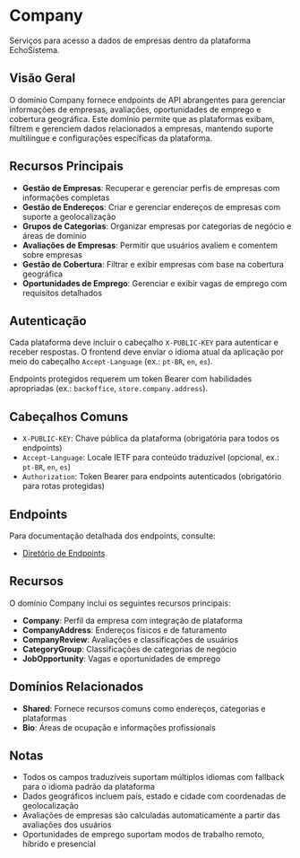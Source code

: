 # Company

Serviços para acesso a dados de empresas dentro da plataforma EchoSistema.

## Visão Geral

O domínio Company fornece endpoints de API abrangentes para gerenciar informações de empresas, avaliações, oportunidades de emprego e cobertura geográfica. Este domínio permite que as plataformas exibam, filtrem e gerenciem dados relacionados a empresas, mantendo suporte multilíngue e configurações específicas da plataforma.

## Recursos Principais

- **Gestão de Empresas**: Recuperar e gerenciar perfis de empresas com informações completas
- **Gestão de Endereços**: Criar e gerenciar endereços de empresas com suporte a geolocalização
- **Grupos de Categorias**: Organizar empresas por categorias de negócio e áreas de domínio
- **Avaliações de Empresas**: Permitir que usuários avaliem e comentem sobre empresas
- **Gestão de Cobertura**: Filtrar e exibir empresas com base na cobertura geográfica
- **Oportunidades de Emprego**: Gerenciar e exibir vagas de emprego com requisitos detalhados

## Autenticação

Cada plataforma deve incluir o cabeçalho `X-PUBLIC-KEY` para autenticar e receber respostas. O frontend deve enviar o idioma atual da aplicação por meio do cabeçalho `Accept-Language` (ex.: `pt-BR`, `en`, `es`).

Endpoints protegidos requerem um token Bearer com habilidades apropriadas (ex.: `backoffice`, `store.company.address`).

## Cabeçalhos Comuns

- `X-PUBLIC-KEY`: Chave pública da plataforma (obrigatória para todos os endpoints)
- `Accept-Language`: Locale IETF para conteúdo traduzível (opcional, ex.: `pt-BR`, `en`, `es`)
- `Authorization`: Token Bearer para endpoints autenticados (obrigatório para rotas protegidas)

## Endpoints

Para documentação detalhada dos endpoints, consulte:

- [Diretório de Endpoints](./Endpoints/README.md)

## Recursos

O domínio Company inclui os seguintes recursos principais:

- **Company**: Perfil da empresa com integração de plataforma
- **CompanyAddress**: Endereços físicos e de faturamento
- **CompanyReview**: Avaliações e classificações de usuários
- **CategoryGroup**: Classificações de categorias de negócio
- **JobOpportunity**: Vagas e oportunidades de emprego

## Domínios Relacionados

- **Shared**: Fornece recursos comuns como endereços, categorias e plataformas
- **Bio**: Áreas de ocupação e informações profissionais

## Notas

- Todos os campos traduzíveis suportam múltiplos idiomas com fallback para o idioma padrão da plataforma
- Dados geográficos incluem país, estado e cidade com coordenadas de geolocalização
- Avaliações de empresas são calculadas automaticamente a partir das avaliações dos usuários
- Oportunidades de emprego suportam modos de trabalho remoto, híbrido e presencial
